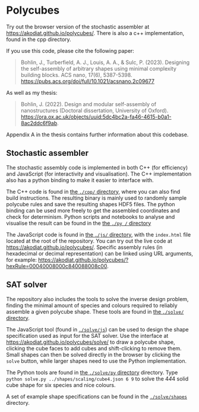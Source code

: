 # Polycubes

Try out the browser version of the stochastic assembler at https://akodiat.github.io/polycubes/.
There is also a c++ implementation, found in the cpp directory.

If you use this code, please cite the following paper:
> Bohlin, J., Turberfield, A. J., Louis, A. A., & Sulc, P. (2023). Designing the self-assembly of arbitrary shapes using minimal complexity building blocks. ACS nano, 17(6), 5387-5398. https://pubs.acs.org/doi/full/10.1021/acsnano.2c09677

As well as my thesis:
> Bohlin, J. (2022). Design and modular self-assembly of nanostructures (Doctoral dissertation, University of Oxford). https://ora.ox.ac.uk/objects/uuid:5dc4bc2a-fa46-4615-b0a1-8ac2ddc6f9ab.

Appendix A in the thesis contains further information about this codebase.

## Stochastic assembler
The stochastic assembly code is implemented in both C++ (for efficiency) and JavaScript (for interactivity and visualisation). The C++ implementation also has a python binding to make it easier to interface with. 

The C++ code is found in [the `./cpp/` directory](https://github.com/Akodiat/polycubes/tree/master/cpp), where you can also find build instructions. The resulting binary is mainly used to randomly sample polycube rules and save the resulting shapes HDF5 files. The python binding can be used more freely to get the assembled coordinates and check for determinism. Python scripts and notebooks to analyse and visualise the result can be found in the [the `./py /` directory](https://github.com/Akodiat/polycubes/tree/master/py)

The JavaScript code is found in [the `./js/` directory](https://github.com/Akodiat/polycubes/tree/master/js), with the `index.html` file located at the root of the repository. You can try out the live code at https://akodiat.github.io/polycubes/. Specific assembly rules (in hexadecimal or decimal representation) can be linked using URL arguments, for example: https://akodiat.github.io/polycubes/?hexRule=00040008000c840088008c00.

## SAT solver
The repository also includes the tools to solve the inverse design problem, finding the minimal amount of species and colours required to reliably assemble a given polycube shape. These tools are found in [the `./solve/` directory](https://github.com/Akodiat/polycubes/tree/master/solve).

The JavaScript tool (found in [`./solve/js`](https://github.com/Akodiat/polycubes/tree/master/solve/js)) can be used to design the shape specification used as input for the SAT solver. Use the interface at https://akodiat.github.io/polycubes/solve/ to draw a polycube shape, clicking the cube faces to add cubes and shift-clicking to remove them. Small shapes can then be solved directly in the browser by clicking the `solve` button, while larger shapes need to use the Python implementation.

The Python tools are found in [the `./solve/py` directory](https://github.com/Akodiat/polycubes/tree/master/solve/py) directory. Type `python solve.py ../shapes/scaling/cube4.json 6 9` to solve the 4*4*4 solid cube shape for six species and nice colours.

A set of example shape specifications can be found in the  [`./solve/shapes`](https://github.com/Akodiat/polycubes/tree/master/solve/shapes) directory. 
